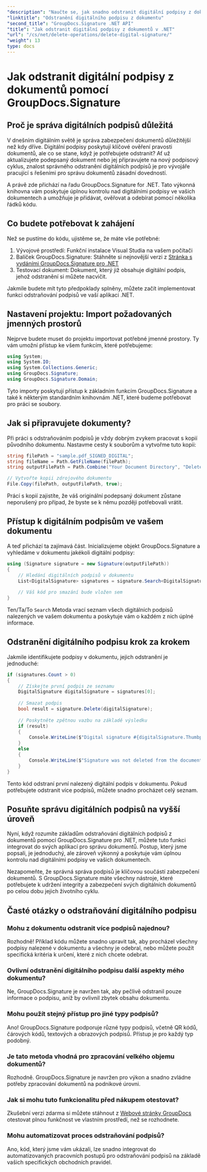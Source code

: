 ```yaml
---
"description": "Naučte se, jak snadno odstranit digitální podpisy z dokumentů pomocí GroupDocs.Signature pro .NET. Náš podrobný návod vám pomůže bez námahy udržovat zabezpečení dokumentů."
"linktitle": "Odstranění digitálního podpisu z dokumentu"
"second_title": "GroupDocs.Signature .NET API"
"title": "Jak odstranit digitální podpisy z dokumentů v .NET"
"url": "/cs/net/delete-operations/delete-digital-signature/"
"weight": 13
type: docs
---
```

# Jak odstranit digitální podpisy z dokumentů pomocí GroupDocs.Signature

## Proč je správa digitálních podpisů důležitá

V dnešním digitálním světě je správa zabezpečení dokumentů důležitější než kdy dříve. Digitální podpisy poskytují klíčové ověření pravosti dokumentů, ale co se stane, když je potřebujete odstranit? Ať už aktualizujete podepsaný dokument nebo jej připravujete na nový podpisový cyklus, znalost správného odstranění digitálních podpisů je pro vývojáře pracující s řešeními pro správu dokumentů zásadní dovedností.

A právě zde přichází na řadu GroupDocs.Signature for .NET. Tato výkonná knihovna vám poskytuje úplnou kontrolu nad digitálními podpisy ve vašich dokumentech a umožňuje je přidávat, ověřovat a odebírat pomocí několika řádků kódu.

## Co budete potřebovat k zahájení

Než se pustíme do kódu, ujistěme se, že máte vše potřebné:

1. Vývojové prostředí: Funkční instalace Visual Studia na vašem počítači
2. Balíček GroupDocs.Signature: Stáhněte si nejnovější verzi z [Stránka s vydáními GroupDocs.Signature pro .NET](https://releases.groupdocs.com/signature/net/)
3. Testovací dokument: Dokument, který již obsahuje digitální podpis, jehož odstranění si můžete nacvičit.

Jakmile budete mít tyto předpoklady splněny, můžete začít implementovat funkci odstraňování podpisů ve vaší aplikaci .NET.

## Nastavení projektu: Import požadovaných jmenných prostorů

Nejprve budete muset do projektu importovat potřebné jmenné prostory. Ty vám umožní přístup ke všem funkcím, které potřebujeme:

```csharp
using System;
using System.IO;
using System.Collections.Generic;
using GroupDocs.Signature;
using GroupDocs.Signature.Domain;
```

Tyto importy poskytují přístup k základním funkcím GroupDocs.Signature a také k některým standardním knihovnám .NET, které budeme potřebovat pro práci se soubory.

## Jak si připravujete dokumenty?

Při práci s odstraňováním podpisů je vždy dobrým zvykem pracovat s kopií původního dokumentu. Nastavme cesty k souborům a vytvořme tuto kopii:

```csharp
string filePath = "sample.pdf_SIGNED_DIGITAL";
string fileName = Path.GetFileName(filePath);
string outputFilePath = Path.Combine("Your Document Directory", "DeleteDigital", fileName);

// Vytvořte kopii zdrojového dokumentu
File.Copy(filePath, outputFilePath, true);
```

Prácí s kopií zajistíte, že váš originální podepsaný dokument zůstane neporušený pro případ, že byste se k němu později potřebovali vrátit.

## Přístup k digitálním podpisům ve vašem dokumentu

A teď přichází ta zajímavá část. Inicializujeme objekt GroupDocs.Signature a vyhledáme v dokumentu jakékoli digitální podpisy:

```csharp
using (Signature signature = new Signature(outputFilePath))
{
    // Hledání digitálních podpisů v dokumentu
    List<DigitalSignature> signatures = signature.Search<DigitalSignature>(SignatureType.Digital);
    
    // Váš kód pro smazání bude vložen sem
}
```

Ten/Ta/To `Search` Metoda vrací seznam všech digitálních podpisů nalezených ve vašem dokumentu a poskytuje vám o každém z nich úplné informace.

## Odstranění digitálního podpisu krok za krokem

Jakmile identifikujete podpisy v dokumentu, jejich odstranění je jednoduché:

```csharp
if (signatures.Count > 0)
{
    // Získejte první podpis ze seznamu
    DigitalSignature digitalSignature = signatures[0];
    
    // Smazat podpis
    bool result = signature.Delete(digitalSignature);
    
    // Poskytněte zpětnou vazbu na základě výsledku
    if (result)
    {
        Console.WriteLine($"Digital signature #{digitalSignature.Thumbprint} from {digitalSignature.SignTime.ToShortDateString()} was deleted from document ['{fileName}'].");
    }
    else
    {
        Console.WriteLine($"Signature was not deleted from the document! Signature# {digitalSignature.Thumbprint} was not found!");
    }
}
```

Tento kód odstraní první nalezený digitální podpis v dokumentu. Pokud potřebujete odstranit více podpisů, můžete snadno procházet celý seznam.

## Posuňte správu digitálních podpisů na vyšší úroveň

Nyní, když rozumíte základům odstraňování digitálních podpisů z dokumentů pomocí GroupDocs.Signature pro .NET, můžete tuto funkci integrovat do svých aplikací pro správu dokumentů. Postup, který jsme popsali, je jednoduchý, ale zároveň výkonný a poskytuje vám úplnou kontrolu nad digitálními podpisy ve vašich dokumentech.

Nezapomeňte, že správná správa podpisů je klíčovou součástí zabezpečení dokumentů. S GroupDocs.Signature máte všechny nástroje, které potřebujete k udržení integrity a zabezpečení svých digitálních dokumentů po celou dobu jejich životního cyklu.

## Časté otázky o odstraňování digitálního podpisu

### Mohu z dokumentu odstranit více podpisů najednou?
Rozhodně! Příklad kódu můžete snadno upravit tak, aby procházel všechny podpisy nalezené v dokumentu a všechny je odebral, nebo můžete použít specifická kritéria k určení, které z nich chcete odebrat.

### Ovlivní odstranění digitálního podpisu další aspekty mého dokumentu?
Ne, GroupDocs.Signature je navržen tak, aby pečlivě odstranil pouze informace o podpisu, aniž by ovlivnil zbytek obsahu dokumentu.

### Mohu použít stejný přístup pro jiné typy podpisů?
Ano! GroupDocs.Signature podporuje různé typy podpisů, včetně QR kódů, čárových kódů, textových a obrazových podpisů. Přístup je pro každý typ podobný.

### Je tato metoda vhodná pro zpracování velkého objemu dokumentů?
Rozhodně. GroupDocs.Signature je navržen pro výkon a snadno zvládne potřeby zpracování dokumentů na podnikové úrovni.

### Jak si mohu tuto funkcionalitu před nákupem otestovat?
Zkušební verzi zdarma si můžete stáhnout z [Webové stránky GroupDocs](https://releases.groupdocs.com/) otestovat plnou funkčnost ve vlastním prostředí, než se rozhodnete.

### Mohu automatizovat proces odstraňování podpisů?
Ano, kód, který jsme vám ukázali, lze snadno integrovat do automatizovaných pracovních postupů pro odstraňování podpisů na základě vašich specifických obchodních pravidel.